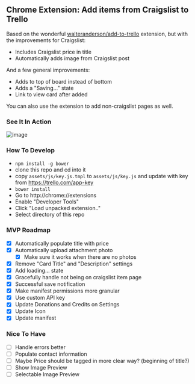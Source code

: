 ## Chrome Extension: Add items from Craigslist to Trello

Based on the wonderful [walteranderson/add-to-trello](https://github.com/walteranderson/add-to-trello) extension, but with the improvements for Craigslist:

- Includes Craigslist price in title
- Automatically adds image from Craigslist post

And a few general improvements:
- Adds to top of board instead of bottom
- Adds a "Saving..." state
- Link to view card after added

You can also use the extension to add non-craigslist pages as well.

### See It In Action

![image](https://s14.postimg.io/ivu8lniv5/out6.gif)

### How To Develop
- `npm install -g bower`
- clone this repo and cd into it
- copy `assets/js/key.js.tmpl` to `assets/js/key.js` and update with key from https://trello.com/app-key
- `bower install`
- Go to http://chrome://extensions
- Enable "Developer Tools"
- Click "Load unpacked extension.."
- Select directory of this repo

### MVP Roadmap
- [x] Automatically populate title with price
- [x] Automatically upload attachment photo
  - [x] Make sure it works when there are no photos
- [x] Remove "Card Title" and "Description" settings
- [x] Add loading... state
- [x] Gracefully handle not being on craigslist item page
- [x] Successful save notification
- [x] Make manifest permissions more granular
- [x] Use custom API key
- [x] Update Donations and Credits on Settings
- [x] Update Icon
- [x] Update manifest

### Nice To Have
- [ ] Handle errors better
- [ ] Populate contact information
- [ ] Maybe Price should be tagged in more clear way? (beginning of title?)
- [ ] Show Image Preview
- [ ] Selectable Image Preview
